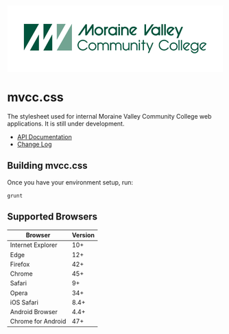 ![logo](docs/img/logo.png)

# mvcc.css

The stylesheet used for internal Moraine Valley Community College web applications. It is still under development.

* [API Documentation](docs/api/api.md)
* [Change Log](CHANGELOG.md)

## Building mvcc.css

Once you have your environment setup, run:

    grunt

## Supported Browsers

| Browser            | Version |
| ------------------ | ------- |
| Internet Explorer  | 10+     |
| Edge               | 12+     |
| Firefox            | 42+     |
| Chrome             | 45+     |
| Safari             | 9+      |
| Opera              | 34+     |
| iOS Safari         | 8.4+    |
| Android Browser    | 4.4+    |
| Chrome for Android | 47+     |
